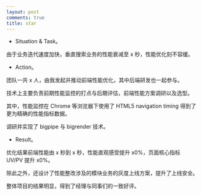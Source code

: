 ```yaml
---
layout: post
comments: true
title: star
---
```




- Situation & Task。

由于业务迭代速度加快，垂直搜索业务的性能衰减至 x 秒，性能优化刻不容缓。



- Action。

团队一共 x 人，由我发起并推动前端性能优化，其中后端研发也一起参与。

技术上主要负责前期性能监控的打点与后期评估，前端性能方案调研以及选型。

其中，性能监控在 Chrome 等浏览器下使用了 HTML5 navigation timing 得到了更为精确的性能指标数据。

调研并实现了 bigpipe 与 bigrender 技术。



- Result。

优化结果前端性能由 x 秒到 x 秒，性能直观感受提升 x0%，页面核心指标 UV/PV 提升 x0%。

除此之外，还设计了性能整改涉及的模块业务的灰度上线方案，提升了上线安全。

整体项目的结果明显，得到了经理与同事们的一致好评。

